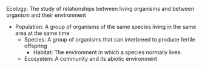 Ecology: The study of relationships between living organisms and between organism and their environment
 - Population: A group of organisms of the  same species living in the same area at the same time
	 - Species: A group of organisms that can interbreed to produce fertile offspring
		 - Habitat: The environment in which a species normally lives.
	- Ecosystem:  A community and its abiotic environment

<!--stackedit_data:
eyJoaXN0b3J5IjpbNDEyODk2MDYyXX0=
-->